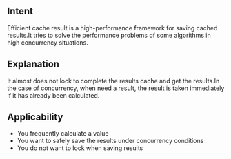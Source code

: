 
## Intent
Efficient cache result is a high-performance framework for saving cached results.It tries to solve the performance 
problems of some algorithms in high concurrency situations.

## Explanation
It almost does not lock to complete the results cache and get the results.In the case of concurrency, 
when need a result, the result is taken immediately if it has already been calculated.

## Applicability
- You frequently calculate a value
- You want to safely save the results under concurrency conditions
- You do not want to lock when saving results
